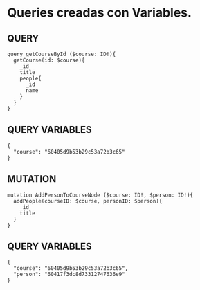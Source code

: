 # Queries creadas con Variables.

## QUERY

```
query getCourseById ($course: ID!){
  getCourse(id: $course){
    _id
    title
    people{
      _id
      name
    }
  }
}

```

## QUERY VARIABLES

```
{
  "course": "60405d9b53b29c53a72b3c65"
}
```

## MUTATION

```
mutation AddPersonToCourseNode ($course: ID!, $person: ID!){
  addPeople(courseID: $course, personID: $person){
    _id
    title
  }
}
```

## QUERY VARIABLES

```
{
  "course": "60405d9b53b29c53a72b3c65",
  "person": "60417f3dc8d73312747636e9"
}
```
